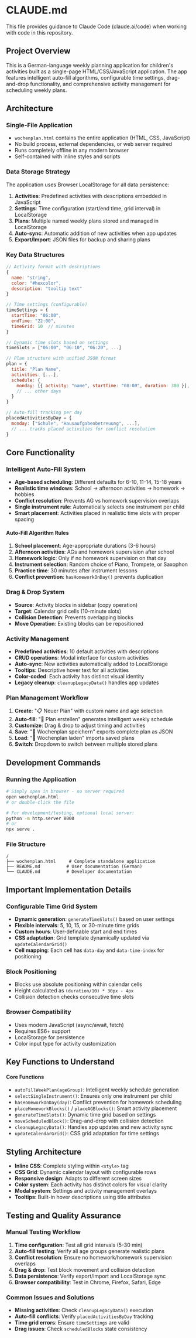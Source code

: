 # CLAUDE.md

This file provides guidance to Claude Code (claude.ai/code) when working with code in this repository.

## Project Overview

This is a German-language weekly planning application for children's activities built as a single-page HTML/CSS/JavaScript application. The app features intelligent auto-fill algorithms, configurable time settings, drag-and-drop functionality, and comprehensive activity management for scheduling weekly plans.

## Architecture

### Single-File Application
- `wochenplan.html` contains the entire application (HTML, CSS, JavaScript)
- No build process, external dependencies, or web server required
- Runs completely offline in any modern browser
- Self-contained with inline styles and scripts

### Data Storage Strategy
The application uses Browser LocalStorage for all data persistence:

1. **Activities**: Predefined activities with descriptions embedded in JavaScript
2. **Settings**: Time configuration (start/end time, grid interval) in LocalStorage
3. **Plans**: Multiple named weekly plans stored and managed in LocalStorage
4. **Auto-sync**: Automatic addition of new activities when app updates
5. **Export/Import**: JSON files for backup and sharing plans

### Key Data Structures

```javascript
// Activity format with descriptions
{
  name: "string",
  color: "#hexcolor",
  description: "tooltip text"
}

// Time settings (configurable)
timeSettings = {
  startTime: "06:00",
  endTime: "22:00",
  timeGrid: 10  // minutes
}

// Dynamic time slots based on settings
timeSlots = ["06:00", "06:10", "06:20", ...]

// Plan structure with unified JSON format
plan = {
  title: "Plan Name",
  activities: [...],
  schedule: {
    monday: [{ activity: "name", startTime: "08:00", duration: 300 }],
    // ... other days
  }
}

// Auto-fill tracking per day
placedActivitiesByDay = {
  monday: ["Schule", "Hausaufgabenbetreuung", ...],
  // ... tracks placed activities for conflict resolution
}
```

## Core Functionality

### Intelligent Auto-Fill System
- **Age-based scheduling**: Different defaults for 6-10, 11-14, 15-18 years
- **Realistic time windows**: School → afternoon activities → homework → hobbies
- **Conflict resolution**: Prevents AG vs homework supervision overlaps
- **Single instrument rule**: Automatically selects one instrument per child
- **Smart placement**: Activities placed in realistic time slots with proper spacing

#### Auto-Fill Algorithm Rules
1. **School placement**: Age-appropriate durations (3-6 hours)
2. **Afternoon activities**: AGs and homework supervision after school
3. **Homework logic**: Only if no homework supervision on that day
4. **Instrument selection**: Random choice of Piano, Trompete, or Saxophon
5. **Practice time**: 30 minutes after instrument lessons
6. **Conflict prevention**: `hasHomeworkOnDay()` prevents duplication

### Drag & Drop System
- **Source**: Activity blocks in sidebar (copy operation)
- **Target**: Calendar grid cells (10-minute slots)
- **Collision Detection**: Prevents overlapping blocks
- **Move Operation**: Existing blocks can be repositioned

### Activity Management
- **Predefined activities**: 10 default activities with descriptions
- **CRUD operations**: Modal interface for custom activities
- **Auto-sync**: New activities automatically added to LocalStorage
- **Tooltips**: Descriptive hover text for all activities
- **Color-coded**: Each activity has distinct visual identity
- **Legacy cleanup**: `cleanupLegacyData()` handles app updates

### Plan Management Workflow
1. **Create**: "📋 Neuer Plan" with custom name and age selection
2. **Auto-fill**: "🤖 Plan erstellen" generates intelligent weekly schedule
3. **Customize**: Drag & drop to adjust timing and activities
4. **Save**: "💾 Wochenplan speichern" exports complete plan as JSON
5. **Load**: "📂 Wochenplan laden" imports saved plans
6. **Switch**: Dropdown to switch between multiple stored plans

## Development Commands

### Running the Application
```bash
# Simply open in browser - no server required
open wochenplan.html
# or double-click the file

# For development/testing, optional local server:
python -m http.server 8000
# or
npx serve .
```

### File Structure
```
/
├── wochenplan.html     # Complete standalone application
├── README.md          # User documentation (German)
└── CLAUDE.md          # Developer documentation
```

## Important Implementation Details

### Configurable Time Grid System
- **Dynamic generation**: `generateTimeSlots()` based on user settings
- **Flexible intervals**: 5, 10, 15, or 30-minute time grids
- **Custom hours**: User-definable start and end times
- **CSS adaptation**: Grid template dynamically updated via `updateCalendarGrid()`
- **Cell mapping**: Each cell has `data-day` and `data-time-index` for positioning

### Block Positioning
- Blocks use absolute positioning within calendar cells
- Height calculated as `(duration/10) * 30px - 4px`
- Collision detection checks consecutive time slots

### Browser Compatibility
- Uses modern JavaScript (async/await, fetch)
- Requires ES6+ support
- LocalStorage for persistence
- Color input type for activity customization

## Key Functions to Understand

#### Core Functions
- `autoFillWeekPlan(ageGroup)`: Intelligent weekly schedule generation
- `selectSingleInstrument()`: Ensures only one instrument per child
- `hasHomeworkOnDay(day)`: Conflict prevention for homework scheduling
- `placeHomeworkBlocks()` / `placeAGBlocks()`: Smart activity placement
- `generateTimeSlots()`: Dynamic time grid based on settings
- `moveScheduledBlock()`: Drag-and-drop with collision detection
- `cleanupLegacyData()`: Handles app updates and new activity sync
- `updateCalendarGrid()`: CSS grid adaptation for time settings

## Styling Architecture

- **Inline CSS**: Complete styling within `<style>` tag
- **CSS Grid**: Dynamic calendar layout with configurable rows
- **Responsive design**: Adapts to different screen sizes
- **Color system**: Each activity has distinct colors for visual clarity
- **Modal system**: Settings and activity management overlays
- **Tooltips**: Built-in hover descriptions using title attributes

## Testing and Quality Assurance

### Manual Testing Workflow
1. **Time configuration**: Test all grid intervals (5-30 min)
2. **Auto-fill testing**: Verify all age groups generate realistic plans
3. **Conflict resolution**: Ensure no homework/homework supervision overlaps
4. **Drag & drop**: Test block movement and collision detection
5. **Data persistence**: Verify export/import and LocalStorage sync
6. **Browser compatibility**: Test in Chrome, Firefox, Safari, Edge

### Common Issues and Solutions
- **Missing activities**: Check `cleanupLegacyData()` execution
- **Auto-fill conflicts**: Verify `placedActivitiesByDay` tracking
- **Time grid errors**: Ensure `timeSettings` are valid
- **Drag issues**: Check `scheduledBlocks` state consistency